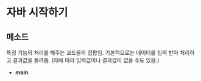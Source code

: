 # 자바 시작하기

## 메소드

특정 기능의 처리를 해주는 코드들의 집합임. 
기본적으로는 데이터를 입력 받아 처리하고 결과값을 돌려줌. (때에 따라 입력값이나 결과값이 없을 수도 있음.)




- **main** 
<!--stackedit_data:
eyJoaXN0b3J5IjpbLTE2ODcxMDMxNTJdfQ==
-->
